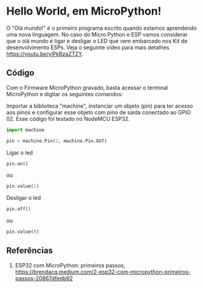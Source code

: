 # Hello World, em MicroPython!

O "Olá mundo!" é o primeiro programa escrito quando estamos aprendendo uma nova linguagem. No caso do Micro Python e ESP vamos considerar que o olá mundo é ligar e desligar o LED que vem embarcado nos Kit de desenvolvimento ESPs. Veja o seguinte vídeo para mais detalhes https://youtu.be/ylPkBzaZTZY. 

## Código 
Com o Firmware MicroPython gravado, basta acessar o terminal MicroPython e digitar os seguintes comandos: 

Importar a biblioteca "machine", instanciar um objeto (pin) para ter acesso aos pinos e configurar esse objeto com pino de saída conectado ao GPIO 02. Esse código foi testado no NodeMCU ESP32.  
```python
import machine

pin = machine.Pin(2, machine.Pin.OUT)
``` 

Ligar o led

```python
pin.on()
```
ou 
```python
pin.value(1)
``` 

Desligar o led
```python
pin.off()
```
ou
```python
pin.value(0)
``` 

## Referências 

1. ESP32 com MicroPython: primeiros passos, https://brendacq.medium.com/2-esp32-com-micropython-primeiros-passos-20867dfedb92
